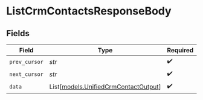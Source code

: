 # ListCrmContactsResponseBody


## Fields

| Field                                                                        | Type                                                                         | Required                                                                     | Description                                                                  |
| ---------------------------------------------------------------------------- | ---------------------------------------------------------------------------- | ---------------------------------------------------------------------------- | ---------------------------------------------------------------------------- |
| `prev_cursor`                                                                | *str*                                                                        | :heavy_check_mark:                                                           | N/A                                                                          |
| `next_cursor`                                                                | *str*                                                                        | :heavy_check_mark:                                                           | N/A                                                                          |
| `data`                                                                       | List[[models.UnifiedCrmContactOutput](../models/unifiedcrmcontactoutput.md)] | :heavy_check_mark:                                                           | N/A                                                                          |